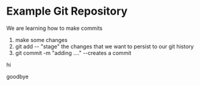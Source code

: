 # Example Git Repository

We are learning how to make commits 


1. make some changes 
2. git add -- "stage" the changes that we want to persist to our git history
3. git commit -m "adding ...." --creates a commit  


hi 

goodbye 
